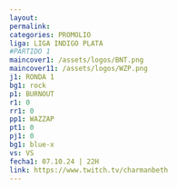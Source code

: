 ```yaml
---
layout: 
permalink: 
categories: PROMOLIO
liga: LIGA INDIGO PLATA
#PARTIDO 1
maincover1: /assets/logos/BNT.png
maincover11: /assets/logos/WZP.png
j1: RONDA 1
bg1: rock
p1: BURNOUT
r1: 0
rr1: 0
pp1: WAZZAP
pt1: 0
pj1: 0
bg1: blue-x
vs: VS
fecha1: 07.10.24 | 22H
link: https://www.twitch.tv/charmanbeth
---
```

